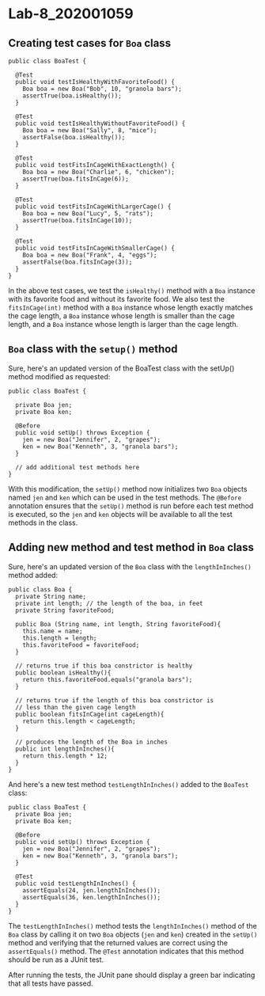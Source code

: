 # Lab-8_202001059

## Creating test cases for `Boa` class
```
public class BoaTest {

  @Test
  public void testIsHealthyWithFavoriteFood() {
    Boa boa = new Boa("Bob", 10, "granola bars");
    assertTrue(boa.isHealthy());
  }

  @Test
  public void testIsHealthyWithoutFavoriteFood() {
    Boa boa = new Boa("Sally", 8, "mice");
    assertFalse(boa.isHealthy());
  }

  @Test
  public void testFitsInCageWithExactLength() {
    Boa boa = new Boa("Charlie", 6, "chicken");
    assertTrue(boa.fitsInCage(6));
  }

  @Test
  public void testFitsInCageWithLargerCage() {
    Boa boa = new Boa("Lucy", 5, "rats");
    assertTrue(boa.fitsInCage(10));
  }

  @Test
  public void testFitsInCageWithSmallerCage() {
    Boa boa = new Boa("Frank", 4, "eggs");
    assertFalse(boa.fitsInCage(3));
  }
}

```
In the above test cases, we test the `isHealthy()` method with a `Boa` instance with its favorite food and without its favorite food. We also test the `fitsInCage(int)` method with a `Boa` instance whose length exactly matches the cage length,
a `Boa` instance whose length is smaller than the cage length, and a `Boa` instance whose length is larger than the cage length.

## `Boa` class with the `setup()` method
Sure, here's an updated version of the BoaTest class with the setUp() method modified as requested:
```
public class BoaTest {

  private Boa jen;
  private Boa ken;

  @Before
  public void setUp() throws Exception {
    jen = new Boa("Jennifer", 2, "grapes");
    ken = new Boa("Kenneth", 3, "granola bars");
  }

  // add additional test methods here
}
```
With this modification, the `setUp()` method now initializes two `Boa` objects named `jen` and `ken` which can be used in the test methods. The `@Before` annotation ensures that the `setUp()` method is run before each test method is executed, so the `jen` and `ken` objects will be available to all the test methods in the class.

## Adding new method and test method in `Boa` class
Sure, here's an updated version of the `Boa` class with the `lengthInInches()` method added:
```
public class Boa {
  private String name;
  private int length; // the length of the boa, in feet
  private String favoriteFood;

  public Boa (String name, int length, String favoriteFood){
    this.name = name;
    this.length = length;
    this.favoriteFood = favoriteFood;
  }

  // returns true if this boa constrictor is healthy
  public boolean isHealthy(){
    return this.favoriteFood.equals("granola bars");
  }

  // returns true if the length of this boa constrictor is
  // less than the given cage length
  public boolean fitsInCage(int cageLength){
    return this.length < cageLength;
  }

  // produces the length of the Boa in inches
  public int lengthInInches(){
    return this.length * 12;
  }
}
```
And here's a new test method `testLengthInInches()` added to the `BoaTest` class:
```
public class BoaTest {
  private Boa jen;
  private Boa ken;

  @Before
  public void setUp() throws Exception {
    jen = new Boa("Jennifer", 2, "grapes");
    ken = new Boa("Kenneth", 3, "granola bars");
  }

  @Test
  public void testLengthInInches() {
    assertEquals(24, jen.lengthInInches());
    assertEquals(36, ken.lengthInInches());
  }
}
```
The `testLengthInInches()` method tests the `lengthInInches()` method of the `Boa` class by calling it on two `Boa` objects (`jen` and `ken`) 
created in the `setUp()` method and verifying that the returned values are correct using the `assertEquals()` method. 
The `@Test` annotation indicates that this method should be run as a JUnit test.

After running the tests, the JUnit pane should display a green bar indicating that all tests have passed.
